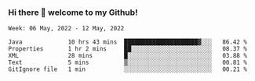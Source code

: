### Hi there 👋 welcome to my Github! 

<!--START_SECTION:waka-->
```text
Week: 06 May, 2022 - 12 May, 2022

Java             10 hrs 43 mins  █████████████████████▓░░░   86.42 % 
Properties       1 hr 2 mins     ██░░░░░░░░░░░░░░░░░░░░░░░   08.37 % 
XML              28 mins         █░░░░░░░░░░░░░░░░░░░░░░░░   03.88 % 
Text             5 mins          ▒░░░░░░░░░░░░░░░░░░░░░░░░   00.81 % 
GitIgnore file   1 min           ░░░░░░░░░░░░░░░░░░░░░░░░░   00.21 % 
```
<!--END_SECTION:waka-->
